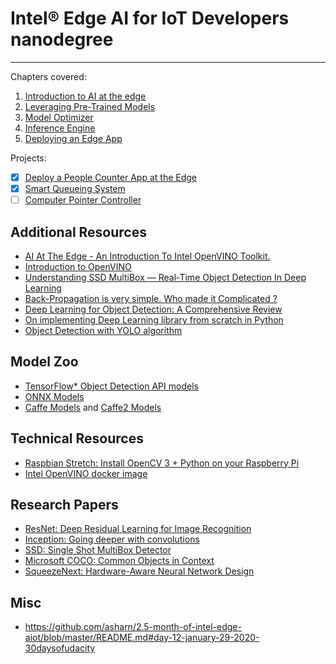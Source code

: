 # Intel® Edge AI for IoT Developers nanodegree

---
Chapters covered:

1. [Introduction to AI at the edge](1.%20Edge%20AI%20Fundamentals%20with%20OpenVINO/1.%20Introduction%20to%20AI%20at%20the%20edge)
2. [Leveraging Pre-Trained Models](1.%20Edge%20AI%20Fundamentals%20with%20OpenVINO/2.%20Leveraging%20Pre-Trained%20Models)
3. [Model Optimizer](1.%20Edge%20AI%20Fundamentals%20with%20OpenVINO/3.%20Model%20Optimizer)
4. [Inference Engine](1.%20Edge%20AI%20Fundamentals%20with%20OpenVINO/4.%20Inference%20Engine)
5. [Deploying an Edge App](1.%20Edge%20AI%20Fundamentals%20with%20OpenVINO/5.%20Deploying%20an%20Edge%20App)

Projects:

- [x] [Deploy a People Counter App at the Edge](https://github.com/mmphego/people-counter-openvino-edgeai-project/tree/master)
- [x] [Smart Queueing System](https://github.com/mmphego/smart-queue-monitoring-system)
- [ ] [Computer Pointer Controller]()

## Additional Resources

- [AI At The Edge - An Introduction To Intel OpenVINO Toolkit.](https://blog.mphomphego.co.za/blog/2020/05/25/AI-at-the-Edge-An-introduction-to-Intel-OpenVINO-Toolkit.html)
- [Introduction to OpenVINO](https://towardsdatascience.com/introduction-to-openvino-897e705a1f0a)
- [Understanding SSD MultiBox — Real-Time Object Detection In Deep Learning](https://towardsdatascience.com/understanding-ssd-multibox-real-time-object-detection-in-deep-learning-495ef744fab)
- [Back-Propagation is very simple. Who made it Complicated ?](https://medium.com/@14prakash/back-propagation-is-very-simple-who-made-it-complicated-97b794c97e5c)
- [Deep Learning for Object Detection: A Comprehensive Review](https://towardsdatascience.com/deep-learning-for-object-detection-a-comprehensive-review-73930816d8d9)
- [On implementing Deep Learning library from scratch in Python](https://towardsdatascience.com/on-implementing-deep-learning-library-from-scratch-in-python-c93c942710a8)
- [Object Detection with YOLO algorithm](http://datahacker.rs/object-detection-yolo-algorithm/)


## Model Zoo

- [TensorFlow* Object Detection API models](https://github.com/tensorflow/models/blob/master/research/object_detection/g3doc/detection_model_zoo.md)
- [ONNX Models](https://github.com/onnx/models)
- [Caffe Models](https://github.com/BVLC/caffe/tree/master/models) and [Caffe2 Models](https://github.com/caffe2/models)

## Technical Resources

- [Raspbian Stretch: Install OpenCV 3 + Python on your Raspberry Pi](https://www.pyimagesearch.com/2017/09/04/raspbian-stretch-install-opencv-3-python-on-your-raspberry-pi/)
- [Intel OpenVINO docker image](https://github.com/mmphego/my-dockerfiles/blob/master/intel-openvino/)

## Research Papers

- [ResNet: Deep Residual Learning for Image Recognition](https://arxiv.org/abs/1512.03385)
- [Inception: Going deeper with convolutions](https://arxiv.org/pdf/1409.4842.pdf)
- [SSD: Single Shot MultiBox Detector](https://arxiv.org/abs/1512.02325.pdf)
- [Microsoft COCO: Common Objects in Context](https://arxiv.org/pdf/1405.0312)
- [SqueezeNext: Hardware-Aware Neural Network Design](https://arxiv.org/abs/1803.10615)

## Misc

- https://github.com/asharn/2.5-month-of-intel-edge-aiot/blob/master/README.md#day-12-january-29-2020-30daysofudacity
